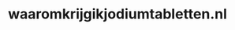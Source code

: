 ---
layout: post
title:  "waaromkrijgikjodiumtabletten.nl"
internal_url:  "/dutchgov/waaromkrijgikjodiumtabletten.nl.html"
categories: dutchgov
---